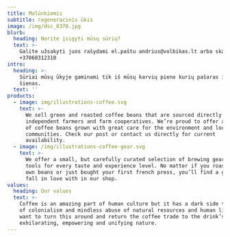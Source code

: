 ```yaml
---
title: Malūnkiemis
subtitle: regeneracinis ūkis
image: /img/dsc_0370.jpg
blurb:
  heading: Norite įsigyti mūsų sūrių?
  text: >-
    Galite užsakyti juos rašydami el.paštu andrius@volbikas.lt arba skambindami
    +37060312310
intro:
  heading: >-
    Sūriai mūsų ūkyje gaminami tik iš mūsų karvių pieno kurių pašaras ir žolė ir
    šienas.
  text: ''
products:
  - image: img/illustrations-coffee.svg
    text: >-
      We sell green and roasted coffee beans that are sourced directly from
      independent farmers and farm cooperatives. We’re proud to offer a variety
      of coffee beans grown with great care for the environment and local
      communities. Check our post or contact us directly for current
      availability.
  - image: /img/illustrations-coffee-gear.svg
    text: >-
      We offer a small, but carefully curated selection of brewing gear and
      tools for every taste and experience level. No matter if you roast your
      own beans or just bought your first french press, you’ll find a gadget to
      fall in love with in our shop.
values:
  heading: Our values
  text: >-
    Coffee is an amazing part of human culture but it has a dark side too – one
    of colonialism and mindless abuse of natural resources and human lives. We
    want to turn this around and return the coffee trade to the drink’s
    exhilarating, empowering and unifying nature.
---
```


